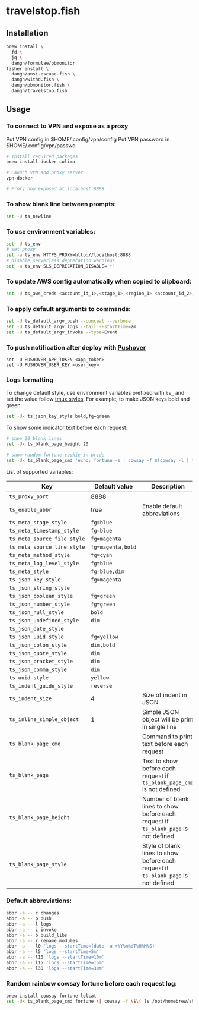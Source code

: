 # travelstop.fish

## Installation

```sh
brew install \
  fd \
  jq \
  dangh/formulae/pbmonitor
fisher install \
  dangh/ansi-escape.fish \
  dangh/withd.fish \
  dangh/pbmonitor.fish \
  dangh/travelstop.fish
```

## Usage

### To connect to VPN and expose as a proxy

Put VPN config in $HOME/.config/vpn/config
Put VPN password in $HOME/.config/vpn/passwd

```sh
# Install required packages
brew install docker colima

# Launch VPN and proxy server
vpn-docker

# Proxy now exposed at localhost:8888
```

### To show blank line between prompts:

```sh
set -U ts_newline
```

### To use environment variables:

```sh
set -U ts_env
# set proxy
set -a ts_env HTTPS_PROXY=http://localhost:8888
# disable serverless deprecation warnings
set -a ts_env SLS_DEPRECATION_DISABLE='*'
```

### To update AWS config automatically when copied to clipboard:

```sh
set -U ts_aws_creds <account_id_1>,<stage_1>,<region_1> <account_id_2>,<stage_2>,<region_2>
```

### To apply default arguments to commands:

```sh
set -U ts_default_argv_push --conceal --verbose
set -U ts_default_argv_logs --tail --startTime=2m
set -U ts_default_argv_invoke --type=Event
```

### To push notification after deploy with [Pushover](https://pushover.net)

```
set -U PUSHOVER_APP_TOKEN <app_token>
set -U PUSHOVER_USER_KEY <user_key>
```

### Logs formatting

To change default style, use environment variables prefixed with `ts_` and set the value follow [tmux styles](http://man.openbsd.org/OpenBSD-current/man1/tmux.1#STYLES). For example, to make JSON keys bold and green:

```sh
set -Ux ts_json_key_style bold,fg=green
```

To show some indicator text before each request:

```sh
# show 20 blank lines
set -Ux ts_blank_page_height 20

# show random fortune cookie in pride
set -Ux ts_blank_page_cmd 'echo; fortune -s | cowsay -f $(cowsay -l | tail -n +2 | tr  " "  "\n" | sort -R | head -n 1) | lolcat; echo;'
```

List of supported variables:

| Key                         | Default value     | Description                                                                         |
| ---                         | ---               | ---                                                                                 |
| `ts_proxy_port`             | 8888              |                                                                                     |
| `ts_enable_abbr`            | true              | Enable default abbreviations                                                        |
| `ts_meta_stage_style`       | `fg=blue`         |                                                                                     |
| `ts_meta_timestamp_style`   | `fg=blue`         |                                                                                     |
| `ts_meta_source_file_style` | `fg=magenta`      |                                                                                     |
| `ts_meta_source_line_style` | `fg=magenta,bold` |                                                                                     |
| `ts_meta_method_style`      | `fg=cyan`         |                                                                                     |
| `ts_meta_log_level_style`   | `fg=blue`         |                                                                                     |
| `ts_meta_style`             | `fg=blue,dim`     |                                                                                     |
| `ts_json_key_style`         | `fg=magenta`      |                                                                                     |
| `ts_json_string_style`      |                   |                                                                                     |
| `ts_json_boolean_style`     | `fg=green`        |                                                                                     |
| `ts_json_number_style`      | `fg=green`        |                                                                                     |
| `ts_json_null_style`        | `bold`            |                                                                                     |
| `ts_json_undefined_style`   | `dim`             |                                                                                     |
| `ts_json_date_style`        |                   |                                                                                     |
| `ts_json_uuid_style`        | `fg=yellow`       |                                                                                     |
| `ts_json_colon_style`       | `dim,bold`        |                                                                                     |
| `ts_json_quote_style`       | `dim`             |                                                                                     |
| `ts_json_bracket_style`     | `dim`             |                                                                                     |
| `ts_json_comma_style`       | `dim`             |                                                                                     |
| `ts_uuid_style`             | `yellow`          |                                                                                     |
| `ts_indent_guide_style`     | `reverse`         |                                                                                     |
| `ts_indent_size`            | 4                 | Size of indent in JSON                                                              |
| `ts_inline_simple_object`   | 1                 | Simple JSON object will be print in single line                                     |
| `ts_blank_page_cmd`         |                   | Command to print text before each request                                           |
| `ts_blank_page`             |                   | Text to show before each request if `ts_blank_page_cmd` is not defined              |
| `ts_blank_page_height`      |                   | Number of blank lines to show before each request if `ts_blank_page` is not defined |
| `ts_blank_page_style`       |                   | Style of blank lines to show before each request if `ts_blank_page` is not defined  |

### Default abbreviations:

```sh
abbr -a -- c changes
abbr -a -- p push
abbr -a -- l logs
abbr -a -- i invoke
abbr -a -- b build_libs
abbr -a -- r rename_modules
abbr -a -- l0 'logs --startTime=(date -u +%Y%m%dT%H%M%S)'
abbr -a -- l5 'logs --startTime=5m'
abbr -a -- l10 'logs --startTime=10m'
abbr -a -- l15 'logs --startTime=15m'
abbr -a -- l30 'logs --startTime=30m'
```
### Random rainbow cowsay fortune before each request log:

```sh
brew install cowsay fortune lolcat
set -Ux ts_blank_page_cmd fortune \| cowsay -f \$\( ls /opt/homebrew/share/cows/*.cow \| sort -R \| head -1 \) \| lolcat -F 0.01
```
